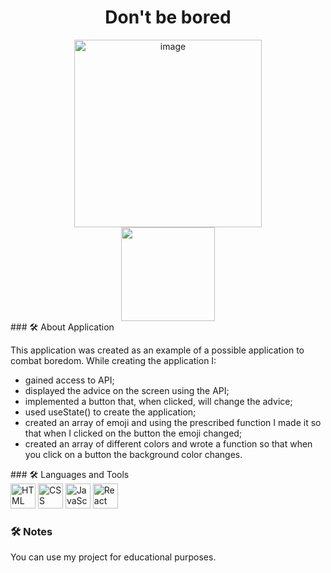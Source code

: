 <div id="header" align="center">
   <h1>Don't be bored</h1>
   <img src="https://media.giphy.com/media/l2JhpjWPccQhsAMfu/giphy.gif?cid=790b7611ihmnzecj07sc7egn8v7100t280h47bcxhdft8pv2&ep=v1_gifs_search&rid=giphy.gif&ct=g" alt="image" width="300px"/>
</div>
<div id="header" align="center">
   <img src="https://komarev.com/ghpvc/?username=Alisa-Popovuch&style=flat-square&color=blue" alt="" width="150px"/>
</div>
### 🛠️ About Application
<p>This application was created as an example of a possible application to combat boredom. While creating the application I:</p>
<ul>
  <li>gained access to API;</li>
  <li>displayed the advice on the screen using the API;</li>
  <li>implemented a button that, when clicked, will change the advice;</li>
  <li>used useState() to create the application;</li>
  <li>created an array of emoji and using the prescribed function I made it so that when I clicked on the button the emoji changed;</li>
  <li>created an array of different colors and wrote a function so that when you click on a button the background color changes.</li>
</ul>
### 🛠️ Languages and Tools 
  <div>
      <img src="https://img.icons8.com/?size=48&id=20909&format=png" alt="HTML" width="40px"/>
      <img src="https://img.icons8.com/?size=48&id=7gdY5qNXaKC0&format=png" alt="CSS" width="40px"/>
      <img src="https://img.icons8.com/?size=48&id=108784&format=png" alt="JavaScript" width="40px"/>
      <img src="https://img.icons8.com/?size=100&id=bzf0DqjXFHIW&format=png&color=000000" alt="React" width="40px"/>
  </div>

  ### 🛠️ Notes
  <p>You can use my project for educational purposes.</p>
